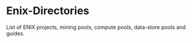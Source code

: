 # Enix-Directories
List of ENIX projects, mining pools, compute pools, data-store pools and guides.
